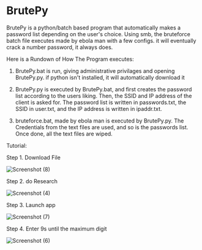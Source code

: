 # BrutePy
BrutePy is a python/batch based program that automatically makes a password list depending on the user's choice. 
Using smb, the bruteforce batch file executes made by ebola man with a few configs. it will eventually crack a number password, it always does.

Here is a Rundown of How The Program executes:

1. BrutePy.bat is run, giving administrative privilages and opening BrutePy.py.
if python isn't installed, it will automatically download it

2. BrutePy.py is executed by BrutePy.bat, and first creates the password list according
to the users liking. Then, the SSID and IP address of the client is asked for. The password list is written in
passwords.txt, the SSID in user.txt, and the IP address is written in ipaddr.txt.

3. bruteforce.bat, made by ebola man is executed by BrutePy.py. The Credentials from the
text files are used, and so is the passwords list. Once done, all the text files
are wiped.

Tutorial:

Step 1. Download File

![Screenshot (8)](https://github.com/Tiamiscool/BrutePy/assets/107582387/b2b1cf33-3904-4bec-9519-ee4e605c4712)

Step 2. do Research

![Screenshot (4)](https://github.com/Tiamiscool/BrutePy/assets/107582387/fb0ba60a-83cc-4aaa-8670-ceb06c06d54a)

Step 3. Launch app

![Screenshot (7)](https://github.com/Tiamiscool/BrutePy/assets/107582387/0313acd9-4276-4597-af99-3dad5b6949de)

Step 4. Enter 9s until the maximum digit

![Screenshot (6)](https://github.com/Tiamiscool/BrutePy/assets/107582387/e15d41e8-7f42-4caa-b5fa-61f3c9603eb6)

